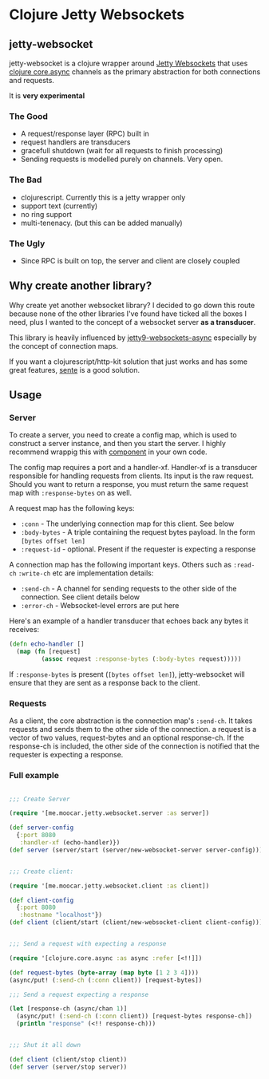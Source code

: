 # Clojure Jetty Websockets

## jetty-websocket

jetty-websocket is a clojure wrapper around [Jetty Websockets](http://www.eclipse.org/jetty/documentation/9.1.5.v20140505/jetty-websocket-server-api.html) that uses [clojure core.async](https://github.com/clojure/core.async) channels as the primary abstraction for both connections and requests.

It is **very experimental**

### The Good

- A request/response layer (RPC) built in
- request handlers are transducers
- gracefull shutdown (wait for all requests to finish processing)
- Sending requests is modelled purely on channels. Very open.

### The Bad

- clojurescript. Currently this is a jetty wrapper only
- support text (currently)
- no ring support
- multi-tenenacy. (but this can be added manually)

### The Ugly

- Since RPC is built on top, the server and client are closely coupled

## Why create another library?

Why create yet another websocket library? I decided to go down this
route because none of the other libraries I've found have ticked all
the boxes I need, plus I wanted to the concept of a websocket server
__as a transducer__.

This library is heavily influenced by [jetty9-websockets-async](https://github.com/ToBeReplaced/jetty9-websockets-async) especially by the concept of connection maps.

If you want a clojurescript/http-kit solution that just works and has some great features, [sente](https://github.com/ptaoussanis/sente) is a good solution.

## Usage

### Server

To create a server, you need to create a config map, which is used to construct a server instance, and then you start the server. I highly recommend wrappig this with [component](https://github.com/stuartsierra/component) in your own code.

The config map requires a port and a handler-xf. Handler-xf is a transducer responsible for handling requests from clients. Its input is the raw request. Should you want to return a response, you must return the same request map with `:response-bytes` on as well.

A request map has the following keys:

- `:conn` - The underlying connection map for this client. See below
- `:body-bytes` - A triple containing the request bytes payload. In the form `[bytes offset len]`
- `:request-id` - optional. Present if the requester is expecting a response

A connection map has the following important keys. Others such as `:read-ch` `:write-ch` etc are implementation details:

- `:send-ch` - A channel for sending requests to the other side of the connection. See client details below
- `:error-ch` - Websocket-level errors are put here

Here's an example of a handler transducer that echoes back any bytes it receives:

```clojure
(defn echo-handler []
  (map (fn [request]
         (assoc request :response-bytes (:body-bytes request)))))
```

If `:response-bytes` is present (`[bytes offset len]`), jetty-websocket will ensure that they are sent as a response back to the client.

### Requests

As a client, the core abstraction is the connection map's `:send-ch`. It takes requests and sends them to the other side of the connection. a request is a vector of two values, request-bytes and an optional response-ch. If the response-ch is included, the other side of the connection is notified that the requester is expecting a response.

### Full example

```clojure

;;; Create Server

(require '[me.moocar.jetty.websocket.server :as server])

(def server-config
  {:port 8080
   :handler-xf (echo-handler)})
(def server (server/start (server/new-websocket-server server-config)))


;;; Create client:

(require '[me.moocar.jetty.websocket.client :as client])

(def client-config
  {:port 8080
   :hostname "localhost"})
(def client (client/start (client/new-websocket-client client-config)))


;;; Send a request with expecting a response

(require '[clojure.core.async :as async :refer [<!!]])

(def request-bytes (byte-array (map byte [1 2 3 4])))
(async/put! (:send-ch (:conn client)) [request-bytes])

;;; Send a request expecting a response

(let [response-ch (async/chan 1)]
  (async/put! (:send-ch (:conn client)) [request-bytes response-ch])
  (println "response" (<!! response-ch)))


;;; Shut it all down

(def client (client/stop client))
(def server (server/stop server))
```
